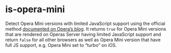 # is-opera-mini

Detect Opera Mini versions with limited JavaScript support using the official method [documented on Opera’s blog](https://dev.opera.com/articles/view/opera-mini-and-javascript/#detectingmini). It returns `true` for Opera Mini versions that are rendered on Operas Server having limited JavaScript support and return `false` for all other browsers as well as Opera Mini version that have full JS support, e.g. Opera Mini set to “turbo” on iOS.
